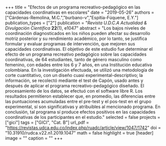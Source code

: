 +++
title = "Efectos de un programa recreativo-pedagógico en las capacidades coordinativas en escolares"
date = "2019-05-26"
authors = ["Cárdenas-Remolina, M.C.","burbano-v","Espitia-Fúquene, E.Y."]
publication_types = ["2"]
publication = "*Revista U.D.C.A Actualidad & Divulgación Científica* **22**(1), e1047"
abstract = "Los bajos niveles de coordinación diagnosticados en los niños pueden afectar su desarrollo motriz posterior y su rendimiento académico, por lo tanto, se justifica formular y evaluar programas de intervención, que mejoren sus capacidades coordinativas. El objetivo de este estudio fue determinar el efecto de un programa recreativo pedagógico sobre las capacidades coordinativas, de 64 estudiantes, tanto de género masculino como femenino, con edades entre los 6 y 7 años, en una Institución educativa colombiana. En la investigación efectuada, se utilizó una metodología de corte cuantitativo, con un diseño cuasi experimental-descriptivo; la información, se recolectó mediante el test de Capón, usado antes y después de aplicar el programa recreativo-pedagógico diseñado. El procesamiento de los datos, se efectuó con el software libre R. Los resultados permitieron establecer que, en promedio, las diferencias entre las puntuaciones acumuladas entre el pre-test y el pos-test en el grupo experimental, sí son significativas y atribuibles al mencionado programa. En conclusión, tal programa sí produce efectos positivos en las capacidades coordinativas de los participantes en el estudio."
selected = false
projects = ["gici"]
tags = ["GICI", "Cat. B"]
url_pdf = "https://revistas.udca.edu.co/index.php/ruadc/article/view/1047/1742"
doi = "10.31910/rudca.v22.n1.2019.1047"
math = false
highlight = true
[header]
image = ""
caption = ""
+++
